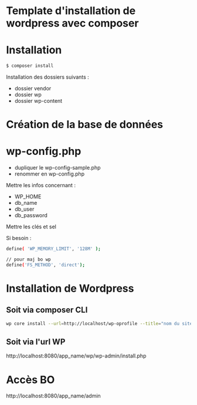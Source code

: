 # Template d'installation de wordpress avec composer

# Installation

```sh
$ composer install
```

Installation des dossiers suivants :

- dossier vendor
- dossier wp
- dossier wp-content

# Création de la base de données

# wp-config.php

- dupliquer le wp-config-sample.php
- renommer en wp-config.php

Mettre les infos concernant :

- WP_HOME
- db_name
- db_user
- db_password

Mettre les clés et sel

Si besoin :

```sh
define( 'WP_MEMORY_LIMIT', '128M' );

// pour maj bo wp
define('FS_METHOD', 'direct');
```

# Installation de Wordpress

## Soit via composer CLI

```sh
wp core install --url=http://localhost/wp-oprofile --title="nom du site" --admin_user="username désiré pour l'admin" --admin_email="email de l'admin" --admin_password="password de l'admin"
```

## Soit via l'url WP

http://localhost:8080/app_name/wp/wp-admin/install.php

# Accès BO

http://localhost:8080/app_name/admin
